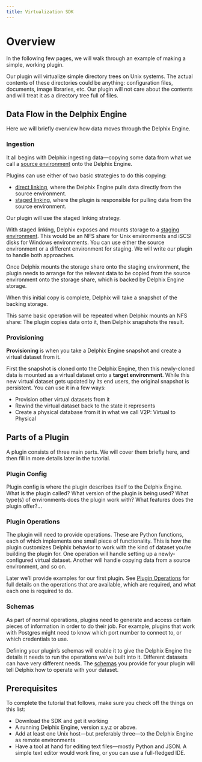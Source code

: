 ```yaml
---
title: Virtualization SDK
---
```



# Overview

In the following few pages, we will walk through an example of making a simple, working plugin.

Our plugin will virtualize simple directory trees on Unix systems. The actual contents of these directories could be anything: configuration files, documents, image libraries, etc. Our plugin will not care about the contents and will treat it as a directory tree full of files.

## Data Flow in the Delphix Engine
Here we will briefly overview how data moves through the Delphix Engine.

### Ingestion
It all begins with Delphix ingesting data—copying some data from what we call a [source environment](/References/Glossary.md#source-environment)  onto the Delphix Engine.

Plugins can use either of two basic strategies to do this copying:

 - [direct linking](/References/Glossary.md#direct-linking), where the Delphix Engine pulls data directly from the source environment.
 - [staged linking](/References/Glossary.md#staged-linking), where the plugin is responsible for pulling data from the source environment.

Our plugin will use the staged linking strategy.

With staged linking, Delphix exposes and mounts storage to a [staging environment](/References/Glossary.md#staging-environment).  This would be an NFS share for Unix environments and iSCSI disks for Windows environments. You can use either the source environment or a different environment for staging. We will write our plugin to handle both approaches.

Once Delphix mounts the storage share onto the staging environment, the plugin needs to arrange for the relevant data to be copied from the source environment onto the storage share, which is backed by Delphix Engine storage.

When this initial copy is complete, Delphix will take a snapshot of the backing storage.

This same basic operation will be repeated when Delphix mounts an NFS share: The plugin copies data onto it, then Delphix snapshots the result.

### Provisioning
**Provisioning** is when you take a Delphix Engine snapshot and create a virtual dataset from it.

First the snapshot is cloned onto the Delphix Engine, then this newly-cloned data is mounted as a virtual dataset onto a **target environment**. While this new virtual dataset gets updated by its end users, the original snapshot is persistent. You can use it in a few ways:

 - Provision other virtual datasets from it
 - Rewind the virtual dataset back to the state it represents
 - Create a physical database from it in what we call V2P: Virtual to Physical

## Parts of a Plugin
A plugin consists of three main parts. We will cover them briefly here, and then fill in more details later in the tutorial.

### Plugin Config
Plugin config is where the plugin describes itself to the Delphix Engine. What is the plugin called? What version of the plugin is being used? What type(s) of environments does the plugin work with? What features does the plugin offer?...

### Plugin Operations
The plugin will need to provide operations. These are Python functions, each of which implements one small piece of functionality. This is how the plugin customizes Delphix behavior to work with the kind of dataset you’re building the plugin for. One operation will handle setting up a newly-configured virtual dataset. Another will handle copying data from a source environment, and so on.

Later we’ll provide examples for our first plugin. See [Plugin Operations](/References/Plugin_Operations.md) for full details on the operations that are available, which are required, and what each one is required to do.

### Schemas
As part of normal operations, plugins need to generate and access certain pieces of information in order to do their job. For example, plugins that work with Postgres might need to know which port number to connect to, or which credentials to use.

Defining your plugin’s schemas will enable it to give the Delphix Engine the details it needs to run the operations we’ve built into it. Different datasets can have very different needs. The [schemas](/References/Schemas.md) you provide for your plugin will tell Delphix how to operate with your dataset.

## Prerequisites
To complete the tutorial that follows, make sure you check off the things on this list:

- Download the SDK and get it working
- A running Delphix Engine, version x.y.z or above.
- Add at least one Unix host—but preferably three—to the Delphix Engine as remote environments
- Have a tool at hand for editing text files—mostly Python and JSON. A simple text editor would work fine, or you can use a full-fledged IDE.
